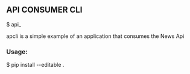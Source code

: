 ## API CONSUMER CLI

$ api_

apcli is a simple example of an application that consumes the News Api
  

### Usage:

  $ pip install --editable .
  

